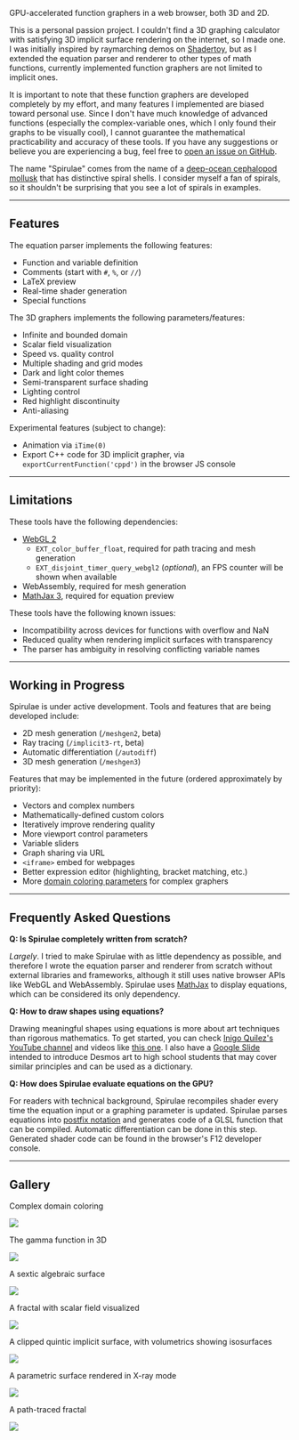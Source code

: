 GPU-accelerated function graphers in a web browser, both 3D and 2D.

This is a personal passion project. I couldn't find a 3D graphing calculator with satisfying 3D implicit surface rendering on the internet, so I made one. I was initially inspired by raymarching demos on [Shadertoy](https://www.shadertoy.com/), but as I extended the equation parser and renderer to other types of math functions, currently implemented function graphers are not limited to implicit ones.

It is important to note that these function graphers are developed completely by my effort, and many features I implemented are biased toward personal use. Since I don't have much knowledge of advanced functions (especially the complex-variable ones, which I only found their graphs to be visually cool), I cannot guarantee the mathematical practicability and accuracy of these tools. If you have any suggestions or believe you are experiencing a bug, feel free to [open an issue on GitHub](https://github.com/harry7557558/spirulae/issues).

The name "Spirulae" comes from the name of a [deep-ocean cephalopod mollusk](https://en.wikipedia.org/wiki/Spirula) that has distinctive spiral shells. I consider myself a fan of spirals, so it shouldn't be surprising that you see a lot of spirals in examples.

----

## Features

The equation parser implements the following features:

 - Function and variable definition
 - Comments (start with `#`, `%`, or `//`)
 - LaTeX preview
 - Real-time shader generation
 - Special functions

The 3D graphers implements the following parameters/features:

 - Infinite and bounded domain
 - Scalar field visualization
 - Speed vs. quality control
 - Multiple shading and grid modes
 - Dark and light color themes
 - Semi-transparent surface shading
 - Lighting control
 - Red highlight discontinuity
 - Anti-aliasing

Experimental features (subject to change):

 - Animation via `iTime(0)`
 - Export C++ code for 3D implicit grapher, via `exportCurrentFunction('cppd')` in the browser JS console

----

## Limitations

These tools have the following dependencies:

 - [WebGL 2](https://webglreport.com/?v=2)
    - `EXT_color_buffer_float`, required for path tracing and mesh generation
    - `EXT_disjoint_timer_query_webgl2` (*optional*), an FPS counter will be shown when available
 - WebAssembly, required for mesh generation
 - [MathJax 3](https://www.mathjax.org/), required for equation preview

These tools have the following known issues:

 - Incompatibility across devices for functions with overflow and NaN
 - Reduced quality when rendering implicit surfaces with transparency
 - The parser has ambiguity in resolving conflicting variable names

----

## Working in Progress

Spirulae is under active development. Tools and features that are being developed include:

 - 2D mesh generation (`/meshgen2`, beta)
 - Ray tracing (`/implicit3-rt`, beta)
 - Automatic differentiation (`/autodiff`)
 - 3D mesh generation (`/meshgen3`)

Features that may be implemented in the future (ordered approximately by priority):

 - Vectors and complex numbers
 - Mathematically-defined custom colors
 - Iteratively improve rendering quality
 - More viewport control parameters
 - Variable sliders
 - Graph sharing via URL
 - `<iframe>` embed for webpages
 - Better expression editor (highlighting, bracket matching, etc.)
 - More [domain coloring parameters](https://en.wikipedia.org/wiki/Domain_coloring) for complex graphers

----

## Frequently Asked Questions

**Q: Is Spirulae completely written from scratch?**

*Largely*. I tried to make Spirulae with as little dependency as possible, and therefore I wrote the equation parser and renderer from scratch without external libraries and frameworks, although it still uses native browser APIs like WebGL and WebAssembly. Spirulae uses [MathJax](https://www.mathjax.org/) to display equations, which can be considered its only dependency.


**Q: How to draw shapes using equations?**

Drawing meaningful shapes using equations is more about art techniques than rigorous mathematics. To get started, you can check [Inigo Quilez's YouTube channel](https://www.youtube.com/c/InigoQuilez) and videos like [this one](https://www.youtube.com/watch?v=aNR4n0i2ZlM). I also have a [Google Slide](https://docs.google.com/presentation/d/1CgVLkHcU2wQkaGv-QEvbTdrKlimdrVus-sfaRQyWHm8/edit) intended to introduce Desmos art to high school students that may cover similar principles and can be used as a dictionary.


**Q: How does Spirulae evaluate equations on the GPU?**

For readers with technical background, Spirulae recompiles shader every time the equation input or a graphing parameter is updated. Spirulae parses equations into [postfix notation](https://en.wikipedia.org/wiki/Reverse_Polish_notation#Explanation) and generates code of a GLSL function that can be compiled. Automatic differentiation can be done in this step. Generated shader code can be found in the browser's F12 developer console.

----

## Gallery

Complex domain coloring

[![](./src/gallery-complex-trigs.jpg)](complex/)

The gamma function in 3D

[![](./src/gallery-complex3-gamma-2.jpg)](complex3/)

A sextic algebraic surface

[![](./src/gallery-implicit3-barth6.jpg)](implicit3/)

A fractal with scalar field visualized

[![](./src/gallery-implicit3-roots-field.jpg)](implicit3/)

A clipped quintic implicit surface, with volumetrics showing isosurfaces

[![](./src/gallery-implicit3-field.jpg)](implicit3/)

A parametric surface rendered in X-ray mode

[![](./src/gallery-paramsurf-twist.jpg)](paramsurf/)

A path-traced fractal

![](./src/gallery-implicit3-rt-mandeltorus.jpg)
